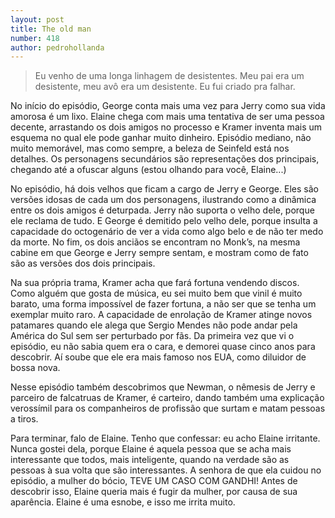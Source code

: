```yaml
---
layout: post
title: The old man
number: 418
author: pedrohollanda
---
```


> Eu venho de uma longa linhagem de desistentes. Meu pai era um desistente, meu avô era um desistente. Eu fui criado pra falhar.

No início do episódio, George conta mais uma vez para Jerry como sua vida amorosa é um lixo. Elaine chega com mais uma tentativa de ser uma pessoa decente, arrastando os dois amigos no processo e Kramer inventa mais um esquema no qual ele pode ganhar muito dinheiro. Episódio mediano, não muito memorável, mas como sempre, a beleza de Seinfeld está nos detalhes. Os personagens secundários são representações dos principais, chegando até a ofuscar alguns (estou olhando para você, Elaine...)

No episódio, há dois velhos que ficam a cargo de Jerry e George. Eles são versões idosas de cada um dos personagens, ilustrando como a dinâmica entre os dois amigos é deturpada. Jerry não suporta o velho dele, porque ele reclama de tudo. E George é demitido pelo velho dele, porque insulta a capacidade do octogenário de ver a vida como algo belo e de não ter medo da morte. No fim, os dois anciãos se encontram no Monk’s, na mesma cabine em que George e Jerry sempre sentam, e mostram como de fato são as versões dos dois principais.

Na sua própria trama, Kramer acha que fará fortuna vendendo discos. Como alguém que gosta de música, eu sei muito bem que vinil é muito barato, uma forma impossível de fazer fortuna, a não ser que se tenha um exemplar muito raro. A capacidade de enrolação de Kramer atinge novos patamares quando ele alega que Sergio Mendes não pode andar pela América do Sul sem ser perturbado por fãs. Da primeira vez que vi o episódio, eu não sabia quem era o cara, e demorei quase cinco anos para descobrir. Aí soube que ele era mais famoso nos EUA, como diluidor de bossa nova.

Nesse episódio também descobrimos que Newman, o nêmesis de Jerry e parceiro de falcatruas de Kramer, é carteiro, dando também uma explicação verossímil para os companheiros de profissão que surtam e matam pessoas a tiros.

Para terminar, falo de Elaine. Tenho que confessar: eu acho Elaine irritante. Nunca gostei dela, porque Elaine é aquela pessoa que se acha mais interessante que todos, mais inteligente, quando na verdade são as pessoas à sua volta que são interessantes. A senhora de que ela cuidou no episódio, a mulher do bócio, TEVE UM CASO COM GANDHI! Antes de descobrir isso, Elaine queria mais é fugir da mulher, por causa de sua aparência. Elaine é uma esnobe, e isso me irrita muito.